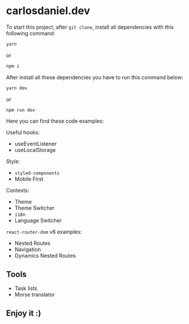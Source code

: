 # carlosdaniel.dev


To start this project, after `git clone`, install all dependencies with this following command:
```bash
yarn
```
or
```bash
npm i
```

After install all these dependencies you have to run this command below:
```bash
yarn dev
```
or
```bash
npm run dev
```

Here you can find these code examples:

Useful hooks: 
- useEventListener
- useLocalStorage

Style:
- `styled-components`
- Mobile First

Contexts:
- Theme
- Theme Switcher
- `i18n`
- Language Switcher


`react-router-dom` v6 examples:
- Nested Routes
- Navigation
- Dynamics Nested Routes



## Tools

- Task lists
- Morse translator


## Enjoy it :)
